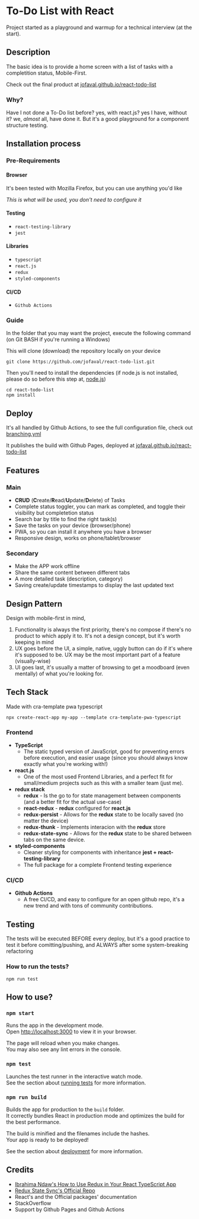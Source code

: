 # To-Do List with React #

Project started as a playground and warmup for a technical interview (at the start).

## Description

The basic idea is to provide a home screen with a list of tasks with a completition status, Mobile-First.

Check out the final product at [jofaval.github.io/react-todo-list](https://jofaval.github.io/react-todo-list)

### Why?

Have I not done a To-Do list before? yes, with react.js? yes I have, without it? we, *almost* all, have done it. But it's a good playground for a component structure testing.

## Installation process

### Pre-Requirements

#### Browser

It's been tested with Mozilla Firefox, but you can use anything you'd like

*This is what will be used, you don't need to configure it*

#### Testing

- `react-testing-library`
- `jest`

#### Libraries

- `typescript`
- `react.js`
- `redux`
- `styled-components`

#### CI/CD

- `Github Actions`

### Guide

In the folder that you may want the project, execute the following command (on Git BASH if you're running a Windows)

This will clone (download) the repository locally on your device
```shell
git clone https://github.com/jofaval/react-todo-list.git
```

Then you'll need to install the dependencies (if node.js is not installed, please do so before this step at, [node.js](https://nodejs.org/es/download/))
```shell
cd react-todo-list
npm install
```

## Deploy

It's all handled by Github Actions, to see the full configuration file, check out [branching.yml](./.github/workflows/branching.yml)

It publishes the build with Github Pages, deployed at [jofaval.github.io/react-todo-list](https://jofaval.github.io/react-todo-list)

## Features

### Main

- **CRUD** (**C**reate/**R**ead/**U**pdate/**D**elete) of Tasks
- Complete status toggler, you can mark as completed, and toggle their visibility but completetion status
- Search bar by title to find the right task(s)
- Save the tasks on your device (browser/phone)
- PWA, so you can install it anywhere you have a browser
- Responsive design, works on phone/tablet/browser

### Secondary

- Make the APP work offline
- Share the same content between different tabs
- A more detailed task (description, category)
- Saving create/update timestamps to display the last updated text

## Design Pattern

Design with mobile-first in mind,

1. Functionality is always the first priority, there's no compose if there's no product to which apply it to. It's not a design concept, but it's worth keeping in mind
2. UX goes before the UI, a simple, native, uggly button can do if it's where it's supposed to be. UX may be the most important part of a feature (visually-wise)
3. UI goes last, it's usually a matter of browsing to get a moodboard (even mentally) of what you're looking for.

## Tech Stack

Made with cra-template pwa typescript

```shell
npx create-react-app my-app --template cra-template-pwa-typescript
```

### Frontend

- **TypeScript**
  - The static typed version of JavaScript, good for preventing errors before execution, and easier usage (since you should always know exactly what you're working with!)
- **react.js**
  - One of the most used Frontend Libraries, and a perfect fit for small/medium projects such as this with a smaller team (just me).
- **redux stack**
  - **redux** - Is the go to for state management between components (and a better fit for the actual use-case)
  - **react-redux** - **redux** configured for **react.js**
  - **redux-persist** - Allows for the **redux** state to be locally saved (no matter the device)
  - **redux-thunk** - Implements interacion with the **redux** store
  - **redux-state-sync** - Allows for the **redux** state to be shared between tabs on the same device.
- **styled-components**
  - Cleaner styling for components with inheritance
**jest + react-testing-library**
  - The full package for a complete Frontend testing experience

### CI/CD

- **Github Actions**
  - A free CI/CD, and easy to configure for an open github repo, it's a new trend and with tons of community contributions.

## Testing

The tests will be executed BEFORE every deploy, but it's a good practice to test it before comitting/pushing, and ALWAYS after some system-breaking refactoring

### How to run the tests?

```shell
npm run test
```

## How to use?

### `npm start`

Runs the app in the development mode.\
Open [http://localhost:3000](http://localhost:3000) to view it in your browser.

The page will reload when you make changes.\
You may also see any lint errors in the console.

### `npm test`

Launches the test runner in the interactive watch mode.\
See the section about [running tests](https://facebook.github.io/create-react-app/docs/running-tests) for more information.

### `npm run build`

Builds the app for production to the `build` folder.\
It correctly bundles React in production mode and optimizes the build for the best performance.

The build is minified and the filenames include the hashes.\
Your app is ready to be deployed!

See the section about [deployment](https://facebook.github.io/create-react-app/docs/deployment) for more information.

## Credits
- [Ibrahima Ndaw's How to Use Redux in Your React TypeScript App](https://www.freecodecamp.org/news/how-to-use-redux-in-your-react-typescript-app/)
- [Redux State Sync's Official Repo](https://dev.to/cassiolacerda/with-redux-3g41)
- React's and the Official packages' documentation
- StackOverflow
- Support by Github Pages and Github Actions